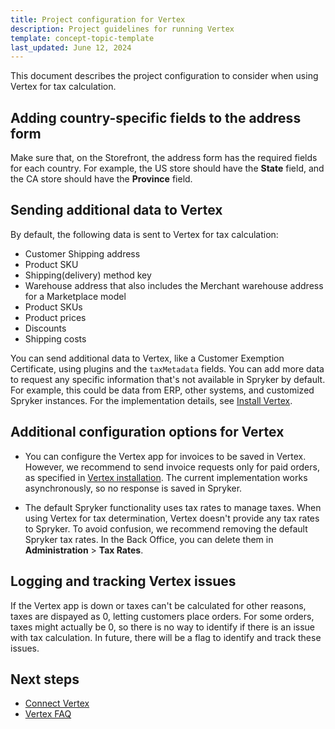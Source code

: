 ```yaml
---
title: Project configuration for Vertex
description: Project guidelines for running Vertex
template: concept-topic-template
last_updated: June 12, 2024
---
```


This document describes the project configuration to consider when using Vertex for tax calculation.

## Adding country-specific fields to the address form

Make sure that, on the Storefront, the address form has the required fields for each country. For example, the US store should have the **State** field, and the CA store should have the **Province** field.

## Sending additional data to Vertex

By default, the following data is sent to Vertex for tax calculation:

 - Customer Shipping address
 - Product SKU
 - Shipping(delivery) method key
 - Warehouse address that also includes the Merchant warehouse address for a Marketplace model
 - Product SKUs
 - Product prices
 - Discounts
 - Shipping costs

You can send additional data to Vertex, like a Customer Exemption Certificate, using plugins and the `taxMetadata` fields. You can add more data to request any specific information that's not available in Spryker by default. For example, this could be data from ERP, other systems, and customized Spryker instances. For the implementation details, see [Install Vertex](/docs/pbc/all/tax-management/{{page.version}}/base-shop/third-party-integrations/vertex/install-vertex/integrate-the-vertex-app.html#implement-vertex-specific-metadata-extender-plugins).

## Additional configuration options for Vertex

* You can configure the Vertex app for invoices to be saved in Vertex. However, we recommend to send invoice requests only for paid orders, as specified in [Vertex installation](/docs/pbc/all/tax-management/{{page.version}}/base-shop/third-party-integrations/vertex/install-vertex/integrate-the-acp-connector-module-for-tax-calculation.html#optional-sending-tax-invoices-to-vertex-and-handling-refunds). The current implementation works asynchronously, so no response is saved in Spryker.

* The default Spryker functionality uses tax rates to manage taxes. When using Vertex for tax determination, Vertex doesn't provide any tax rates to Spryker. To avoid confusion, we recommend removing the default Spryker tax rates. In the Back Office, you can delete them in **Administration** > **Tax Rates**.

## Logging and tracking Vertex issues

If the Vertex app is down or taxes can't be calculated for other reasons, taxes are dispayed as 0, letting customers place orders. For some orders, taxes might actually be 0, so there is no way to identify if there is an issue with tax calculation. In future, there will be a flag to identify and track these issues.

## Next steps

* [Connect Vertex](/docs/pbc/all/tax-management/202404.0/base-shop/third-party-integrations/vertex/connect-vertex.html)
* [Vertex FAQ](/docs/pbc/all/tax-management/{{page.version}}/base-shop/third-party-integrations/vertex/vertex-faq.html)
